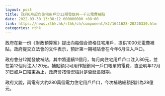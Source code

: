 ```yaml
---
layout: post
title: 政府6月起向住宅用戶分12期發放共一千元電費補貼
date: 2022-03-30 13:38:12.000000000 +08:00
link: https://news.rthk.hk/rthk/ch/component/k2/1641628-20220330.htm
categories: rthk
---
```


政府在新一份《財政預算案》提出向每個合資格住宅用戶，提供1000元電費補貼。政府提交立法會的文件表示，預計第一期補貼會在今年6月注入戶口。

政府會分12期發放補貼，其中將連續11個月，每月向住宅用戶戶口注入80元，並在第12個月注入120元。補貼額只可用作抵銷同一戶口帳單的電費，直至明年12月31日或戶口結束為止，政府會按情況檢討是否延長限期。

政府又說，兩電有大約280萬個電力住宅用戶戶口，今次補貼總額預計為28億元。
